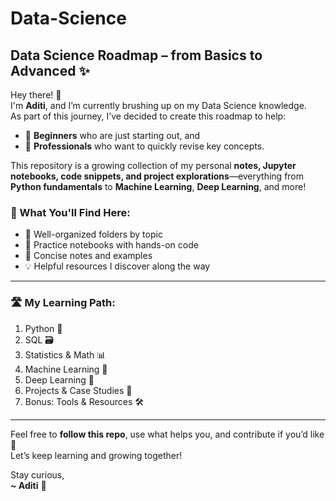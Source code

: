 # Data-Science
## Data Science Roadmap – from Basics to Advanced ✨  
 

Hey there! 👋  
I'm **Aditi**, and I’m currently brushing up on my Data Science knowledge.  
As part of this journey, I’ve decided to create this roadmap to help:

- 🚀 **Beginners** who are just starting out, and  
- 🔁 **Professionals** who want to quickly revise key concepts.

This repository is a growing collection of my personal **notes, Jupyter notebooks, code snippets, and project explorations**—everything from **Python fundamentals** to **Machine Learning**, **Deep Learning**, and more!

### 🧩 What You'll Find Here:
- 📘 Well-organized folders by topic
- 🧪 Practice notebooks with hands-on code
- 📌 Concise notes and examples
- 💡 Helpful resources I discover along the way

---

### 🛣️ My Learning Path:
1. Python 🐍
2. SQL 🗃️
3. Statistics & Math 📊
4. Machine Learning 🤖
5. Deep Learning 🧬
6. Projects & Case Studies 📂
7. Bonus: Tools & Resources 🛠️

---

Feel free to **follow this repo**, use what helps you, and contribute if you’d like 💙  
Let’s keep learning and growing together!

Stay curious,  
**~ Aditi** 🌈

